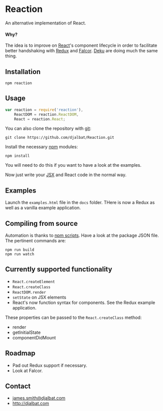 # Reaction

An alternative implementation of React.

#### Why?

The idea is to improve on [React](https://facebook.github.io/react/)'s component lifecycle in order to facilitate better handshaking with [Redux](http://redux.js.org/) and [Falcor](http://netflix.github.io/falcor/). [Deku](https://github.com/dekujs/deku) are doing much the same thing.

## Installation

    npm reaction

## Usage

```js
var reaction = require('reaction'),
    ReactDOM = reaction.ReactDOM,
    React = reaction.React;
```

You can also clone the repository with [git](https://git-scm.com/):

    git clone https://github.com/djalbat/Reaction.git

Install the necessary [npm](https://www.npmjs.com/) modules:

    npm install

You will need to do this if you want to have a look at the examples.

Now just write your [JSX](https://facebook.github.io/react/docs/jsx-in-depth.html) and React code in the normal way.

## Examples

Launch the `examples.html` file in the `docs` folder. THere is now a Redux as well as a vanilla example application.

## Compiling from source

Automation is thanks to [npm scripts](https://docs.npmjs.com/misc/scripts). Have a look at the package JSON file. The pertinent commands are:

    npm run build
    npm run watch

## Currently supported functionality

- `React.createElement`
- `React.createClass`
- `ReactDOM.render`
- `setState` on JSX elements
- React's now function syntax for components. See the Redux example application.

These properties can be passed to the `React.createClass` method:

- render
- getInitialState
- componentDidMount

## Roadmap

- Pad out Redux support if necessary.
- Look at Falcor.

## Contact

- james.smith@djalbat.com
- http://djalbat.com
